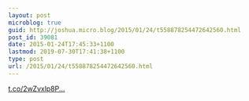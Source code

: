 ```yaml
---
layout: post
microblog: true
guid: http://joshua.micro.blog/2015/01/24/t558878254472642560.html
post_id: 39081
date: 2015-01-24T17:45:33+1100
lastmod: 2019-07-30T17:41:38+1100
type: post
url: /2015/01/24/t558878254472642560.html
---
```

[t.co/2wZvxlp8P...](https://t.co/2wZvxlp8PX)
